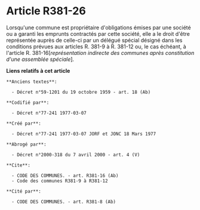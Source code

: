 # Article R381-26

Lorsqu'une commune est propriétaire d'obligations émises par une société ou a garanti les emprunts contractés par cette
société, elle a le droit d'être représentée auprès de celle-ci par un délégué spécial désigné dans les conditions prévues aux
articles R. 381-9 à R. 381-12 ou, le cas échéant, à l'article R. 381-16[*représentation indirecte des communes après
constitution d'une assemblée spéciale*].

**Liens relatifs à cet article**

	**Anciens textes**:

	  - Décret n°59-1201 du 19 octobre 1959 - art. 18 (Ab)

	**Codifié par**:

	  - Décret n°77-241 1977-03-07

	**Créé par**:

	  - Décret n°77-241 1977-03-07 JORF et JONC 18 Mars 1977

	**Abrogé par**:

	  - Décret n°2000-318 du 7 avril 2000 - art. 4 (V)

	**Cite**:

	  - CODE DES COMMUNES. - art. R381-16 (Ab)
	  - Code des communes R381-9 à R381-12

	**Cité par**:

	  - CODE DES COMMUNES. - art. R381-8 (Ab)
